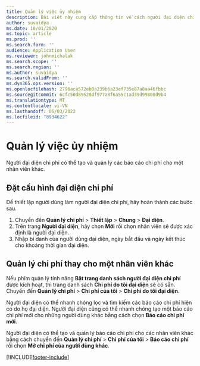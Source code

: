```yaml
---
title: Quản lý việc ủy nhiệm
description: Bài viết này cung cấp thông tin về cách người đại diện chi phí có thể tạo và quản lý báo cáo chi phí cho một nhân viên khác.
author: suvaidya
ms.date: 10/01/2020
ms.topic: article
ms.prod: ''
ms.search.form: ''
audience: Application User
ms.reviewer: johnmichalak
ms.search.scope: ''
ms.search.region: ''
ms.author: suvaidya
ms.search.validFrom: ''
ms.dyn365.ops.version: ''
ms.openlocfilehash: 2796aca572eb0a239b6a23ef735e87a8aa46fbbc
ms.sourcegitcommit: 6cfc50d89528df977a8f6a55c1ad39d99800d9b4
ms.translationtype: MT
ms.contentlocale: vi-VN
ms.lasthandoff: 06/03/2022
ms.locfileid: "8934622"
---
```

# <a name="manage-delegation"></a>Quản lý việc ủy nhiệm
Người đại diện chi phí có thể tạo và quản lý các báo cáo chi phí cho một nhân viên khác.

## <a name="configuring-expense-delegation"></a>Đặt cấu hình đại diện chi phí

Để thiết lập người dùng làm người đại diện chi phí, hãy hoàn thành các bước sau. 
1. Chuyển đến **Quản lý chi phí** > **Thiết lập** > **Chung** > **Đại diện**. 
2. Trên trang **Người đại diện**, hãy chọn **Mới** rồi chọn nhân viên sẽ được xác định là người đại diện. 
3. Nhập bí danh của người dùng đại diện, ngày bắt đầu và ngày kết thúc cho khoảng thời gian đại diện.

## <a name="manage-expenses-on-behalf-of-another-employee"></a>Quản lý chi phí thay cho một nhân viên khác

Nếu phím quản lý tính năng **Bật trang danh sách người đại diện chi phí** được kích hoạt, thì trang danh sách **Chi phí do tôi đại diện** sẽ có sẵn. Chuyển đến **Quản lý chi phí** > **Chi phí của tôi** > **Chi phí do tôi đại diện**.

Người đại diện có thể nhanh chóng lọc và tìm kiếm các báo cáo chi phí hiện có do họ đại diện. Người đại diện cũng có thể nhanh chóng tạo một báo cáo chi phí mới cho những người dùng khác bằng cách chọn **Báo cáo chi phí mới**.

Người đại diện có thể tạo và quản lý báo cáo chi phí cho các nhân viên khác bằng cách chuyển đến **Quản lý chi phí** > **Chi phí của tôi** > **Báo cáo chi phí** rồi chọn **Mở chi phí của người dùng khác**.


[!INCLUDE[footer-include](../includes/footer-banner.md)]